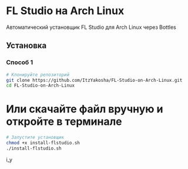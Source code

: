 # FL Studio на Arch Linux

Автоматический установщик FL Studio для Arch Linux через Bottles

## Установка

### Способ 1

```bash
# Клонируйте репозиторий
git clone https://github.com/ItzYakosha/FL-Studio-on-Arch-Linux.git
cd FL-Studio-on-Arch-Linux
```
# Или скачайте файл вручную и откройте в терминале
```bash
# Запустите установщик
chmod +x install-flstudio.sh
./install-flstudio.sh
```
i_y
